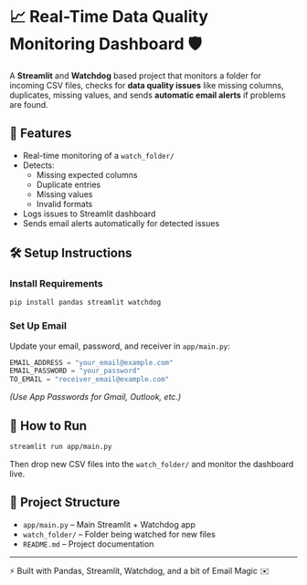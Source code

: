 # 📈 Real-Time Data Quality Monitoring Dashboard 🛡️

A **Streamlit** and **Watchdog** based project that monitors a folder for incoming CSV files, checks for **data quality issues** like missing columns, duplicates, missing values, and sends **automatic email alerts** if problems are found.

## 🚀 Features

- Real-time monitoring of a `watch_folder/`
- Detects:
  - Missing expected columns
  - Duplicate entries
  - Missing values
  - Invalid formats
- Logs issues to Streamlit dashboard
- Sends email alerts automatically for detected issues

## 🛠️ Setup Instructions

### Install Requirements

```bash
pip install pandas streamlit watchdog
```

### Set Up Email

Update your email, password, and receiver in `app/main.py`:

```python
EMAIL_ADDRESS = "your_email@example.com"
EMAIL_PASSWORD = "your_password"
TO_EMAIL = "receiver_email@example.com"
```

*(Use App Passwords for Gmail, Outlook, etc.)*

## 🎯 How to Run

```bash
streamlit run app/main.py
```

Then drop new CSV files into the `watch_folder/` and monitor the dashboard live.

## 📁 Project Structure

- `app/main.py` – Main Streamlit + Watchdog app
- `watch_folder/` – Folder being watched for new files
- `README.md` – Project documentation

---

⚡ Built with Pandas, Streamlit, Watchdog, and a bit of Email Magic ✉️
